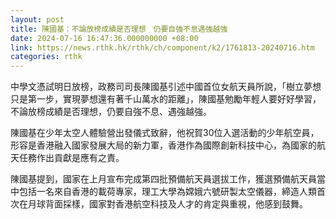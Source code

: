 ```yaml
---
layout: post
title: 陳國基：不論放榜成績是否理想　仍要自強不息遇強越強
date: 2024-07-16 16:47:36.000000000 +08:00
link: https://news.rthk.hk/rthk/ch/component/k2/1761813-20240716.htm
categories: rthk
---
```


中學文憑試明日放榜，政務司司長陳國基引述中國首位女航天員所說，「樹立夢想只是第一步，實現夢想還有著千山萬水的距離」，陳國基勉勵年輕人要好好學習，不論放榜成績是否理想，仍要自強不息、遇強越強。

陳國基在少年太空人體驗營出發儀式致辭，他祝賀30位入選活動的少年航空員，形容是香港融入國家發展大局的新力軍，香港作為國際創新科技中心，為國家的航天任務作出貢獻是應有之責。

陳國基提到，國家在上月宣布完成第四批預備航天員選拔工作，獲選預備航天員當中包括一名來自香港的載荷專家，理工大學為嫦娥六號研製太空儀器，締造人類首次在月球背面採樣，國家對香港航空科技及人才的肯定與重視，他感到鼓舞。
